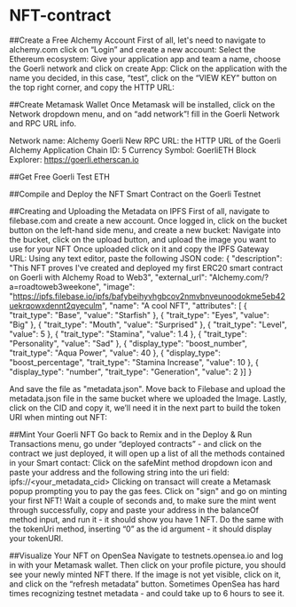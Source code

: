 # NFT-contract

##Create a Free Alchemy Account
First of all, let's need to navigate to alchemy.com click on “Login” and create a new account:
Select the Ethereum ecosystem:
Give your application app and team a name, choose the Goerli network and click on create App:
Click on the application with the name you decided, in this case, “test”, click on the “VIEW KEY” button on the top right corner, and copy the HTTP URL:
 
 ##Create Metamask Wallet
Once Metamask will be installed, click on the Network dropdown menu, and on “add network”!
fill in the Goerli Network and RPC URL info.

Network name: Alchemy Goerli
New RPC URL: the HTTP URL of the Goerli Alchemy Application
Chain ID: 5
Currency Symbol: GoerliETH
Block Explorer: https://goerli.etherscan.io

##Get Free Goerli Test ETH

##Compile and Deploy the NFT Smart Contract on the Goerli Testnet

##Creating and Uploading the Metadata on IPFS
First of all, navigate to filebase.com and create a new account.
Once logged in, click on the bucket button on the left-hand side menu, and create a new bucket:
Navigate into the bucket, click on the upload button, and upload the image you want to use for your NFT
Once uploaded click on it and copy the IPFS Gateway URL:
Using any text editor, paste the following JSON code:
{ 
  "description": "This NFT proves I've created and deployed my first ERC20 smart contract on Goerli with Alchemy Road to Web3",
  "external_url": "Alchemy.com/?a=roadtoweb3weekone",
  "image": "https://ipfs.filebase.io/ipfs/bafybeihyvhgbcov2nmvbnveunoodokme5eb42uekrqowxdennt2qyeculm",
  "name": "A cool NFT", 
  "attributes": [
    {
      "trait_type": "Base", 
      "value": "Starfish"
    }, 
    {
      "trait_type": "Eyes", 
      "value": "Big"
    }, 
    {
      "trait_type": "Mouth", 
      "value": "Surprised"
    }, 
    {
      "trait_type": "Level", 
      "value": 5
    }, 
    {
      "trait_type": "Stamina", 
      "value": 1.4
    }, 
    {
      "trait_type": "Personality", 
      "value": "Sad"
    }, 
    {
      "display_type": "boost_number", 
      "trait_type": "Aqua Power", 
      "value": 40
    }, 
    {
      "display_type": "boost_percentage", 
      "trait_type": "Stamina Increase", 
      "value": 10
    }, 
    {
      "display_type": "number", 
      "trait_type": "Generation", 
      "value": 2
    }]
  }

And save the file as "metadata.json". Move back to Filebase and upload the metadata.json file in the same bucket where we uploaded the Image.
Lastly, click on the CID and copy it, we’ll need it in the next part to build the token URI when minting out NFT:

##Mint Your Goerli NFT
Go back to Remix and in the Deploy & Run Transactions menu, go under “deployed contracts” - and click on the contract we just deployed, it will open up a list of all the methods contained in your Smart contact:
Click on the safeMint method dropdown icon and paste your address and the following string into the uri field:  ipfs://\<your\_metadata\_cid>
Clicking on transact will create a Metamask popup prompting you to pay the gas fees.
Click on "sign" and go on minting your first NFT!
Wait a couple of seconds and, to make sure the mint went through successfully, copy and paste your address in the balanceOf method input, and run it - it should show you have 1 NFT.
Do the same with the tokenUri method, inserting “0” as the id argument - it should display your tokenURI.

##Visualize Your NFT on OpenSea
Navigate to testnets.opensea.io and log in with your Metamask wallet. Then click on your profile picture, you should see your newly minted NFT there. If the image is not yet visible, click on it, and click on the “refresh metadata” button.
Sometimes OpenSea has hard times recognizing testnet metadata - and could take up to 6 hours to see it.



























